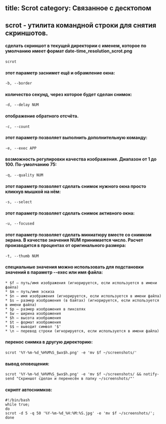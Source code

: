 title: Scrot
category: Связанное с десктопом
---
## scrot - утилита командной строки для снятия скриншотов.

#### сделать скриншот в текущей директории с именем, которое по умолчанию имеет формат date-time_resolution_scrot.png
```
scrot
```

#### этот параметр заснимет ещё и обрамление окна:
```
-b, --border
```

#### количество секунд, через которое будет сделан снимок:
```
-d, --delay NUM
```

#### отображение обратного отсчёта.
```
-c, --count
```

#### этот параметр позволяет выполнить дополнительную команду:
```
-e, --exec APP
```

#### возможность регулировки качества изображения. Диапазон от 1 до 100. По-умолчанию 75:
```
-q, --quality NUM
```

#### этот параметр позволяет сделать снимок нужного окна просто кликнув мышкой на нём:
```
-s, --select
```

#### этот параметр позволяет сделать снимок активного окна:
```
-u, --focused
```

#### этот параметр позволяет сделать миниатюру вместе со снимком экрана. В качестве значения NUM принимается число. Расчет производится в процентах от оригинального размера:
```
-t, --thumb NUM
```

#### специальные значения можно использовать для подстановки значений в параметр --exec или имя файла:
```
* $f — путь/имя изображения (игнорируется, если используется в имени файла)
* $m — путь/имя эскиза
* $n — имя изображения (игнорируется, если используется в имени файла)
* $s — размер изображения (в байтах) (игнорируется, если используется в имени файла)
* $p — размер изображения в пикселях
* $w — ширина изображения
* $h — высота изображения
* $t — формат изображения
* $$ — выводит символ '$'
* \n — перевод строки (игнорируется, если используется в имени файла)
```

#### перенос снимка в другую директорию:
```
scrot '%Y-%m-%d_%H%M%S_$wx$h.png' -e 'mv $f ~/screenshots/'
```

#### вывод оповещения:
```
scrot '%Y-%m-%d_%H%M%S_$wx$h.png' -e 'mv $f ~/screenshots/ && notify-send "Скриншот сделан и перенесён в папку ~/screenshots/"'
```

#### скрипт автоснимков:
```
#!/bin/bash
while true;
do
scrot -d 5 -q 50 '%Y-%m-%d_%H:%M:%S.jpg' -e 'mv $f ~/screenshots/';
done
```
